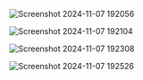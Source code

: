 ![Screenshot 2024-11-07 192056](https://github.com/user-attachments/assets/6115dcae-2f1e-451d-9696-dbff5c3e8dec)


![Screenshot 2024-11-07 192104](https://github.com/user-attachments/assets/6c6200d7-7bcd-46fc-906b-3d4facf70aeb)


![Screenshot 2024-11-07 192308](https://github.com/user-attachments/assets/4ed79cab-16c0-4185-b8ec-ca9ab913a0ce)


![Screenshot 2024-11-07 192526](https://github.com/user-attachments/assets/f102ae42-f5cc-4be5-b922-f3d1497e5abf)
